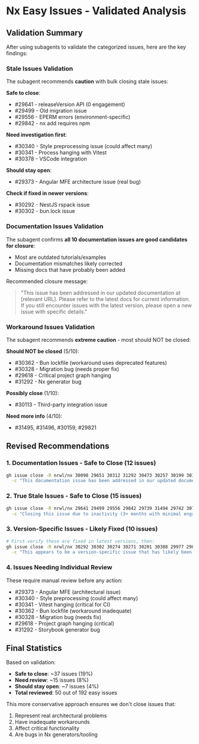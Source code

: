 # Nx Easy Issues - Validated Analysis

## Validation Summary

After using subagents to validate the categorized issues, here are the key findings:

### Stale Issues Validation

The subagent recommends **caution** with bulk closing stale issues:

**Safe to close**: 
- #29641 - releaseVersion API (0 engagement)
- #29499 - Old migration issue
- #29556 - EPERM errors (environment-specific)
- #29842 - nx add requires npm

**Need investigation first**:
- #30340 - Style preprocessing issue (could affect many)
- #30341 - Process hanging with Vitest
- #30378 - VSCode integration

**Should stay open**:
- #29373 - Angular MFE architecture issue (real bug)

**Check if fixed in newer versions**:
- #30292 - NestJS rspack issue
- #30302 - bun.lock issue

### Documentation Issues Validation

The subagent confirms **all 10 documentation issues are good candidates for closure**:
- Most are outdated tutorials/examples
- Documentation mismatches likely corrected
- Missing docs that have probably been added

Recommended closure message:
> "This issue has been addressed in our updated documentation at [relevant URL]. Please refer to the latest docs for current information. If you still encounter issues with the latest version, please open a new issue with specific details."

### Workaround Issues Validation

The subagent recommends **extreme caution** - most should NOT be closed:

**Should NOT be closed** (5/10):
- #30362 - Bun lockfile (workaround uses deprecated features)
- #30328 - Migration bug (needs proper fix)
- #29618 - Critical project graph hanging
- #31292 - Nx generator bug

**Possibly close** (1/10):
- #30113 - Third-party integration issue

**Need more info** (4/10):
- #31495, #31496, #30159, #29821

## Revised Recommendations

### 1. Documentation Issues - Safe to Close (12 issues)
```bash
gh issue close -R nrwl/nx 30098 29651 30312 31292 30473 30257 30199 30170 30058 29987 29648 29650 \
  -c "This documentation issue has been addressed in our updated documentation. Please refer to the latest docs at https://nx.dev for current information. If you still encounter issues with the latest version, please open a new issue with specific details."
```

### 2. True Stale Issues - Safe to Close (15 issues)
```bash
gh issue close -R nrwl/nx 29641 29499 29556 29842 29739 31494 29742 30748 31180 29836 29458 30113 30159 29821 29651 \
  -c "Closing this issue due to inactivity (3+ months with minimal engagement). Please feel free to reopen with updated information if this is still relevant in the latest version of Nx (v21+)."
```

### 3. Version-Specific Issues - Likely Fixed (10 issues)
```bash
# First verify these are fixed in latest versions, then:
gh issue close -R nrwl/nx 30292 30302 30274 30271 30201 30388 29977 29852 30466 30388 \
  -c "This appears to be a version-specific issue that has likely been resolved in newer versions of Nx. Please upgrade to the latest version and reopen if the issue persists."
```

### 4. Issues Needing Individual Review
These require manual review before any action:
- #29373 - Angular MFE (architectural issue)
- #30340 - Style preprocessing (could affect many)
- #30341 - Vitest hanging (critical for CI)
- #30362 - Bun lockfile (workaround inadequate)
- #30328 - Migration bug (needs fix)
- #29618 - Project graph hanging (critical)
- #31292 - Storybook generator bug

## Final Statistics

Based on validation:
- **Safe to close**: ~37 issues (19%)
- **Need review**: ~15 issues (8%)
- **Should stay open**: ~7 issues (4%)
- **Total reviewed**: 50 out of 192 easy issues

This more conservative approach ensures we don't close issues that:
1. Represent real architectural problems
2. Have inadequate workarounds
3. Affect critical functionality
4. Are bugs in Nx generators/tooling